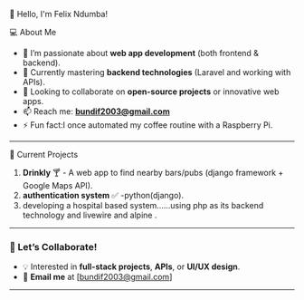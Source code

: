   👋 Hello, I'm Felix Ndumba! 

  💻 About Me
- 🔭 I’m passionate about **web app development** (both frontend & backend).
- 🌱 Currently mastering **backend technologies** (Laravel and working with APIs).
- 🚀 Looking to collaborate on **open-source projects** or innovative web apps.
- 📫 Reach me: **bundif2003@gmail.com** 
- ⚡ Fun fact:I once automated my coffee routine with a Raspberry Pi.

---



  🌟 Current Projects
1. **Drinkly** 🍸 - A web app to find nearby bars/pubs (django framework + Google Maps API).
2. **authentication system** ✅ -python(django).
3. developing a hospital based system......using php as its backend technology and livewire and alpine .

---

### 🤝 Let’s Collaborate!
- 💡 Interested in **full-stack projects**, **APIs**, or **UI/UX design**.
- 📧 **Email me** at [bundif2003@gmail.com]

---


